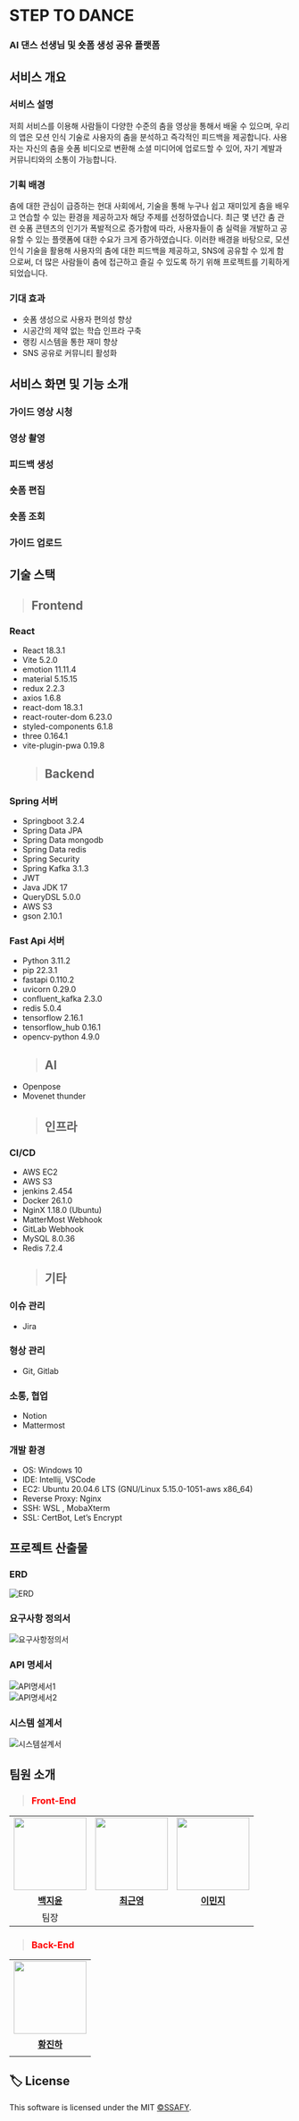 # STEP TO DANCE

### AI 댄스 선생님 및 숏폼 생성 공유 플랫폼

## 서비스 개요

### 서비스 설명

저희 서비스를 이용해 사람들이 다양한 수준의 춤을 영상을 통해서 배울 수 있으며, 우리의 앱은 모션 인식 기술로 사용자의 춤을 분석하고 즉각적인 피드백을 제공합니다. 사용자는 자신의 춤을 숏폼 비디오로 변환해 소셜 미디어에 업로드할 수 있어, 자기 계발과 커뮤니티와의 소통이 가능합니다.

### 기획 배경

춤에 대한 관심이 급증하는 현대 사회에서, 기술을 통해 누구나 쉽고 재미있게 춤을 배우고 연습할 수 있는 환경을 제공하고자 해당 주제를 선정하였습니다. 최근 몇 년간 춤 관련 숏폼 콘텐츠의 인기가 폭발적으로 증가함에 따라, 사용자들이 춤 실력을 개발하고 공유할 수 있는 플랫폼에 대한 수요가 크게 증가하였습니다. 이러한 배경을 바탕으로, 모션인식 기술을 활용해 사용자의 춤에 대한 피드백을 제공하고, SNS에 공유할 수 있게 함으로써, 더 많은 사람들이 춤에 접근하고 즐길 수 있도록 하기 위해 프로젝트를 기획하게 되었습니다.

### 기대 효과

- 숏폼 생성으로 사용자 편의성 향상
- 시공간의 제약 없는 학습 인프라 구축
- 랭킹 시스템을 통한 재미 향상
- SNS 공유로 커뮤니티 활성화

## 서비스 화면 및 기능 소개

### 가이드 영상 시청

### 영상 촬영

### 피드백 생성

### 숏폼 편집

### 숏폼 조회

### 가이드 업로드

## 기술 스택

> ## Frontend

### React

- React 18.3.1
- Vite 5.2.0
- emotion 11.11.4
- material 5.15.15
- redux 2.2.3
- axios 1.6.8
- react-dom 18.3.1
- react-router-dom 6.23.0
- styled-components 6.1.8
- three 0.164.1
- vite-plugin-pwa 0.19.8
  > ## Backend

### Spring 서버

- Springboot 3.2.4
- Spring Data JPA
- Spring Data mongodb
- Spring Data redis
- Spring Security
- Spring Kafka 3.1.3
- JWT
- Java JDK 17
- QueryDSL 5.0.0
- AWS S3
- gson 2.10.1

### Fast Api 서버

- Python 3.11.2
- pip 22.3.1
- fastapi 0.110.2
- uvicorn 0.29.0
- confluent_kafka 2.3.0
- redis 5.0.4
- tensorflow 2.16.1
- tensorflow_hub 0.16.1
- opencv-python 4.9.0
  > ## AI
- Openpose
- Movenet thunder
  > ## 인프라

### CI/CD

- AWS EC2
- AWS S3
- jenkins 2.454
- Docker 26.1.0
- NginX 1.18.0 (Ubuntu)
- MatterMost Webhook
- GitLab Webhook
- MySQL 8.0.36
- Redis 7.2.4
  > ## 기타

### 이슈 관리

- Jira

### 형상 관리

- Git, Gitlab

### 소통, 협업

- Notion
- Mattermost

### 개발 환경

- OS: Windows 10
- IDE: Intellij, VSCode
- EC2: Ubuntu 20.04.6 LTS (GNU/Linux 5.15.0-1051-aws x86_64)
- Reverse Proxy: Nginx
- SSH: WSL , MobaXterm
- SSL: CertBot, Let’s Encrypt

## 프로젝트 산출물

### ERD

![ERD](./img/ERD.png) <br/>

### 요구사항 정의서

![요구사항정의서](./img/요구사항정의서.png) <br/>

### API 명세서

![API명세서1](./img/API명세서1.png) <br/>
![API명세서2](./img/API명세서2.png) <br/>

### 시스템 설계서

![시스템설계서](./img/시스템설계서.png) <br/>

## 팀원 소개

> <h3><font color="red">Front-End</font></h3>

<table>
 <tr>
    <td align="center"><a href="https://github.com/1234jienf"><img src="./img/백지윤.png" width="130px;" alt=""></a></td>
    <td align="center"><a href="https://github.com/choikeunyoung"><img src="./img/최근영.png" width="130px;" alt=""></a></td>
    <td align="center"><a href="https://github.com/namoo1818"><img src="./img/이민지.png" width="130px;" alt=""></a></td>
  </tr>
  <tr>
    <td align="center"><a href="https://github.com/1234jienf"><b>백지윤</b></a></td>
    <td align="center"><a href="https://github.com/choikeunyoung"><b>최근영</b></a></td>
    <td align="center"><a href="https://github.com/h-spear"><b>이민지</b></a></td>
  </tr>
  <tr>
    <td align="center">팀장</td>
    <td align="center"></td>
    <td align="center"></td>
  </tr>
</table>

> <h3><font color="red">Back-End</font></h3>

<table>
 <tr>
    <td align="center"><a href="https://github.com/"><img src="./img/황진하.png" width="130px;" alt=""></a></td>
  </tr>
  <tr>
    <td align="center"><a href="https://github.com/"><b>황진하</b></a></td>
  </tr>
  <tr>
    <td align="center"></td>
  </tr>
</table>

## 🏷 License

<p>
This software is licensed under the MIT <a href="https://www.ssafy.com/ksp/jsp/swp/swpMain.jsp" _blank="new">©SSAFY</a>.
</p>

